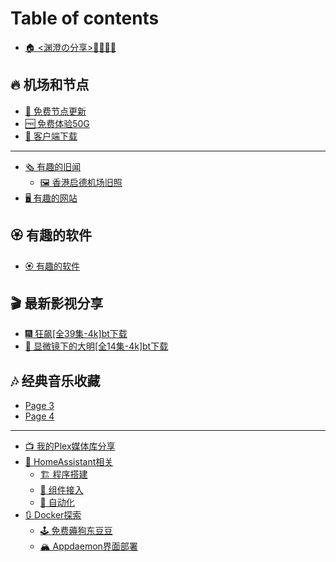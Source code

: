 # Table of contents

* [🏠 <渊澄の分享>🤷‍♂️🤷‍♀️](README.md)

## 🔥 机场和节点 <a href="#airport" id="airport"></a>

* [🌠 免费节点更新](airport/mian-fei-jie-dian-geng-xin.md)
* [🆓 免费体验50G](airport/mian-fei-ti-yan-50g.md)
* [📱 客户端下载](airport/ke-hu-duan-xia-zai.md)

***

* [🗞 有趣的旧闻](you-qu-de-jiu-wen/README.md)
  * [🖼 香港启德机场旧照](you-qu-de-jiu-wen/xiang-gang-qi-de-ji-chang-jiu-zhao.md)
* [🖥 有趣的网站](you-qu-de-wang-zhan.md)

## 🏵 有趣的软件 <a href="#software" id="software"></a>

* [🏵 有趣的软件](software/you-qu-de-ruan-jian.md)

## 🎬 最新影视分享 <a href="#movie" id="movie"></a>

* [🎆 狂飙\[全39集-4k\]bt下载](movie/kuang-biao-quan-39-ji-4kbt-xia-zai.md)
* [🍟 显微镜下的大明\[全14集-4k\]bt下载](movie/xian-wei-jing-xia-de-da-ming-quan-14-ji-4kbt-xia-zai.md)

## 🎶 经典音乐收藏 <a href="#music" id="music"></a>

* [Page 3](music/page-3.md)
* [Page 4](music/page-4.md)

***

* [📺 我的Plex媒体库分享](wo-de-plex-mei-ti-ku-fen-xiang.md)
* [🏡 HomeAssistant相关](2.md)
  * [🏗 程序搭建](999.md)
  * [🔗 组件接入](2/zu-jian-jie-ru.md)
  * [🚂 自动化](2/zi-dong-hua.md)
* [🔃 Docker探索](docker-tan-suo/README.md)
  * [🕹 免费薅狗东豆豆](docker-tan-suo/you-qu-de-rong-qi.md)
  * [🏔 Appdaemon界面部署](docker-tan-suo/appdaemon-jie-mian-bu-shu.md)

